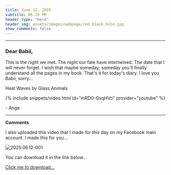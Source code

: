 ```yaml
---
title: June 12, 2025
subtitle: 06:19 PM
header_type: "hero"
header_img: assets/images/webpage/red.black.hole.jpg
show_comments: false
---
```

---

### Dear Babii,

This is the night we met. The night our fate have intertwined. The date that I will never forget. I wish that maybe someday, someday you'll finally understand all the pages in my book. That's it for today's diary. I love you Babii, sorry...

Heat Waves by Glass Animals

{% include snippets/video.html id="mRD0-GxqHVo" provider="youtube" %}

\- Ange

---

**Comments**

I also uploaded this video that I made for this day on my Facebook main account. I made this for you...

![2025.06.12-001](https://github.com/user-attachments/assets/3e82a159-9527-4d59-8ac9-2bd14877f309)

You can download it in the link below...

[Click me to download...](https://github.com/SCPF-Archive/SCPF-Archive.github.io/releases/download/private.files/diary.index.2025-2025.06.12-001.mp4)

